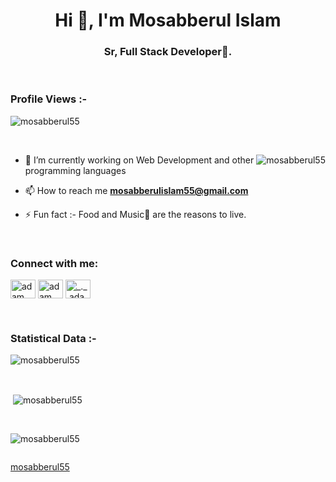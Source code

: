 <h1 align="center">Hi 👋, I'm Mosabberul Islam</h1>
<h3 align="center">Sr, Full Stack Developer🌟.</h3>

<br>

<p align="right"> <h3>Profile Views :-</h3> <img src="https://komarev.com/ghpvc/?username=mosabberul55&label=Profile%20views&color=0e75b6&style=flat"
    alt="mosabberul55" /> 
  </p>

<br>

<p><img align="right" src="https://github.com/mosabberul55/mosabberul55/blob/main/animation_500_kxa883sd.gif" alt="mosabberul55" /></p>


- 🌱 I’m currently working on Web Development and other programming languages

- 📫 How to reach me **mosabberulislam55@gmail.com**

- ⚡ Fun fact :- Food and Music🎵 are the reasons to live.

<br>

<h3 align="left">Connect with me:</h3>
<p align="left">
  <a href="https://www.linkedin.com/in/md-mosabberul-islam/" target="blank"><img align="center"
      src="https://raw.githubusercontent.com/rahuldkjain/github-profile-readme-generator/master/src/images/icons/Social/linked-in-alt.svg"
      alt="adam pithewan" height="30" width="40" /></a>
  <a href="https://fb.com/mosabberulislam.leon" target="blank"><img align="center"
      src="https://raw.githubusercontent.com/rahuldkjain/github-profile-readme-generator/master/src/images/icons/Social/facebook.svg"
      alt="adam pithen wala" height="30" width="40" /></a>
  <a href="https://instagram.com/mosabberul_islam_leon" target="blank"><img align="center"
      src="https://raw.githubusercontent.com/rahuldkjain/github-profile-readme-generator/master/src/images/icons/Social/instagram.svg"
      alt="_._.adam._" height="30" width="40" /></a>
</p>

<br>


<h3>Statistical Data :-</h3>
<p><img align="center"
    src="https://github-readme-stats.vercel.app/api/top-langs?username=mosabberul55&show_icons=true&locale=en&bg_color=0d1117&text_color=ffffff&layout=compact"
    alt="mosabberul55" 
    bg_color=#808080/></p>

<br>

<p>&nbsp;<img align="center" src="https://github-readme-stats.vercel.app/api?username=mosabberul55&show_icons=true&locale=en&bg_color=0d1117&text_color=ffffff&repo=convoychat"
    alt="mosabberul55" /></p>

<br>

<p><img align="center" src="https://github-readme-streak-stats.herokuapp.com/?user=mosabberul55&theme=dark&background=0d1117&date_format=M%20j%5B%2C%20Y%5D" alt="mosabberul55" /></p>

<p align="left"> <a href="https://twitter.com/" target="blank"><img
      src="https://img.shields.io/twitter/follow/?logo=twitter&style=for-the-badge" alt="" /></a> </p>

[mosabberul55](https://github.com/mosabberul55)